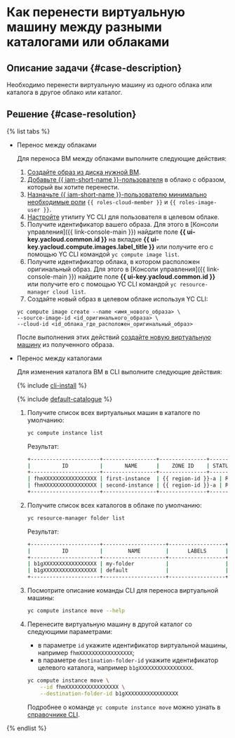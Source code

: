 # Как перенести виртуальную машину между разными каталогами или облаками


## Описание задачи {#case-description}

Необходимо перенести виртуальную машину из одного облака или каталога в другое облако или каталог.

## Решение {#case-resolution}

{% list tabs %}

- Перенос между облаками

    Для переноса ВМ между облаками выполните следующие действия:

    1. [Создайте образ из диска нужной ВМ](../../../compute/operations/image-create/create-from-disk.md).
    1. [Добавьте {{ iam-short-name }}-пользователя](../../../iam/operations/users/create.md) в облако с образом, который вы хотите перенести.
    1. [Назначьте {{ iam-short-name }}-пользователю минимально необходимые роли](../../../iam/operations/roles/grant.md) `{{ roles-cloud-member }}` и `{{ roles-image-user }}`.
    1. [Настройте](../../../cli/quickstart.md) утилиту YC CLI для пользователя в целевом облаке.
    1. Получите идентификатор вашего образа. Для этого в [Консоли управления]({{ link-console-main }}) найдите поле **{{ ui-key.yacloud.common.id }}** на вкладке **{{ ui-key.yacloud.compute.images.label_title }}** или получите его с помощью YC CLI командой `yc compute image list`.
    1. Получите идентификатор облака, в котором расположен оригинальный образ. Для этого в [Консоли управления]({{ link-console-main }}) найдите поле **{{ ui-key.yacloud.common.id }}** или получите его с помощью YC CLI командой `yc resource-manager cloud list`.
    1. Создайте новый образ в целевом облаке используя YC CLI:

    ```
    yc compute image create --name <имя_нового_образа> \
    --source-image-id <id_оригинального_образа> \
    --cloud-id <id_облака_где_расположен_оригинальный_образ>
    ```

    После выполнения этих действий [создайте новую виртуальную машину](../../../compute/operations/vm-create/create-from-user-image.md#create-vm-from-image) из полученного образа.

- Перенос между каталогами

    Для изменения каталога ВМ в CLI выполните следующие действия:

    {% include [cli-install](../../../_includes/cli-install.md) %}

    {% include [default-catalogue](../../../_includes/default-catalogue.md) %}

    1. Получите список всех виртуальных машин в каталоге по умолчанию:

        ```bash
        yc compute instance list
        ```

        Результат:

        ```bash
        +----------------------+-----------------+---------------+---------+----------------------+
        |          ID          |       NAME      |    ZONE ID    | STATUS  |     DESCRIPTION      |
        +----------------------+-----------------+---------------+---------+----------------------+
        | fhmXXXXXXXXXXXXXXXXX | first-instance  | {{ region-id }}-a | RUNNING | my first vm via CLI  |
        | fhmXXXXXXXXXXXXXXXXX | second-instance | {{ region-id }}-a | RUNNING | my second vm via CLI |
        +----------------------+-----------------+---------------+---------+----------------------+
        ```      

    1. Получите список всех каталогов в облаке по умолчанию:

        ```bash
        yc resource-manager folder list
        ```

        Результат:

        ```bash
        +----------------------+--------------------+------------------+--------+
        |          ID          |        NAME        |      LABELS      | STATUS |
        +----------------------+--------------------+------------------+--------+
        | b1gXXXXXXXXXXXXXXXXX | my-folder          |                  | ACTIVE |
        | b1gXXXXXXXXXXXXXXXXX | default            |                  | ACTIVE |
        +----------------------+--------------------+------------------+--------+
        ```

    1. Посмотрите описание команды CLI для переноса виртуальной машины:

        ```bash
        yc compute instance move --help
        ```

    1. Перенесите виртуальную машину в другой каталог со следующими параметрами: 

        * в параметре `id` укажите идентификатор виртуальной машины, например `fhmXXXXXXXXXXXXXXXXX`;
        * в параметре `destination-folder-id` укажите идентификатор целевого каталога, например `b1gXXXXXXXXXXXXXXXXX`.

        ```bash
        yc compute instance move \
            --id fhmXXXXXXXXXXXXXXXXX \
            --destination-folder-id b1gXXXXXXXXXXXXXXXXX
        ```

        Подробнее о команде `yc compute instance move` можно узнать в [справочнике CLI](../../../cli/cli-ref/compute/cli-ref/instance/move.md).

{% endlist %}